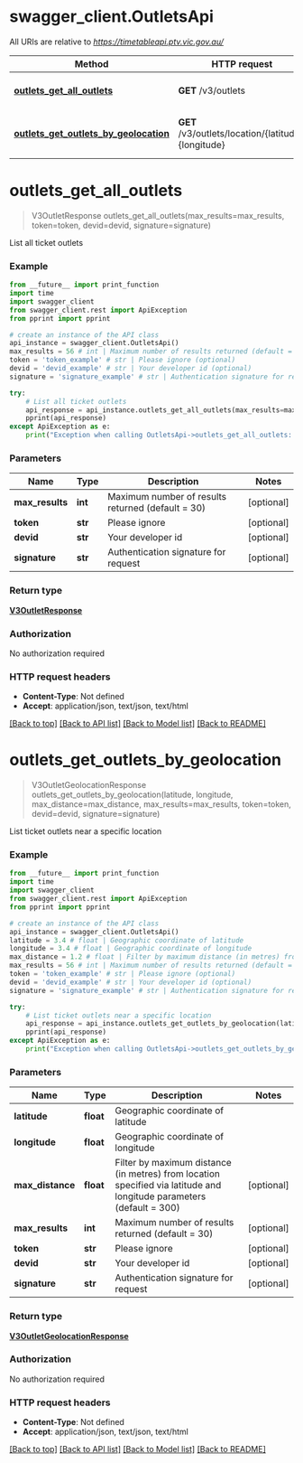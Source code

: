 # swagger_client.OutletsApi

All URIs are relative to *https://timetableapi.ptv.vic.gov.au/*

Method | HTTP request | Description
------------- | ------------- | -------------
[**outlets_get_all_outlets**](OutletsApi.md#outlets_get_all_outlets) | **GET** /v3/outlets | List all ticket outlets
[**outlets_get_outlets_by_geolocation**](OutletsApi.md#outlets_get_outlets_by_geolocation) | **GET** /v3/outlets/location/{latitude},{longitude} | List ticket outlets near a specific location

# **outlets_get_all_outlets**
> V3OutletResponse outlets_get_all_outlets(max_results=max_results, token=token, devid=devid, signature=signature)

List all ticket outlets

### Example
```python
from __future__ import print_function
import time
import swagger_client
from swagger_client.rest import ApiException
from pprint import pprint

# create an instance of the API class
api_instance = swagger_client.OutletsApi()
max_results = 56 # int | Maximum number of results returned (default = 30) (optional)
token = 'token_example' # str | Please ignore (optional)
devid = 'devid_example' # str | Your developer id (optional)
signature = 'signature_example' # str | Authentication signature for request (optional)

try:
    # List all ticket outlets
    api_response = api_instance.outlets_get_all_outlets(max_results=max_results, token=token, devid=devid, signature=signature)
    pprint(api_response)
except ApiException as e:
    print("Exception when calling OutletsApi->outlets_get_all_outlets: %s\n" % e)
```

### Parameters

Name | Type | Description  | Notes
------------- | ------------- | ------------- | -------------
 **max_results** | **int**| Maximum number of results returned (default &#x3D; 30) | [optional] 
 **token** | **str**| Please ignore | [optional] 
 **devid** | **str**| Your developer id | [optional] 
 **signature** | **str**| Authentication signature for request | [optional] 

### Return type

[**V3OutletResponse**](V3OutletResponse.md)

### Authorization

No authorization required

### HTTP request headers

 - **Content-Type**: Not defined
 - **Accept**: application/json, text/json, text/html

[[Back to top]](#) [[Back to API list]](../README.md#documentation-for-api-endpoints) [[Back to Model list]](../README.md#documentation-for-models) [[Back to README]](../README.md)

# **outlets_get_outlets_by_geolocation**
> V3OutletGeolocationResponse outlets_get_outlets_by_geolocation(latitude, longitude, max_distance=max_distance, max_results=max_results, token=token, devid=devid, signature=signature)

List ticket outlets near a specific location

### Example
```python
from __future__ import print_function
import time
import swagger_client
from swagger_client.rest import ApiException
from pprint import pprint

# create an instance of the API class
api_instance = swagger_client.OutletsApi()
latitude = 3.4 # float | Geographic coordinate of latitude
longitude = 3.4 # float | Geographic coordinate of longitude
max_distance = 1.2 # float | Filter by maximum distance (in metres) from location specified via latitude and longitude parameters (default = 300) (optional)
max_results = 56 # int | Maximum number of results returned (default = 30) (optional)
token = 'token_example' # str | Please ignore (optional)
devid = 'devid_example' # str | Your developer id (optional)
signature = 'signature_example' # str | Authentication signature for request (optional)

try:
    # List ticket outlets near a specific location
    api_response = api_instance.outlets_get_outlets_by_geolocation(latitude, longitude, max_distance=max_distance, max_results=max_results, token=token, devid=devid, signature=signature)
    pprint(api_response)
except ApiException as e:
    print("Exception when calling OutletsApi->outlets_get_outlets_by_geolocation: %s\n" % e)
```

### Parameters

Name | Type | Description  | Notes
------------- | ------------- | ------------- | -------------
 **latitude** | **float**| Geographic coordinate of latitude | 
 **longitude** | **float**| Geographic coordinate of longitude | 
 **max_distance** | **float**| Filter by maximum distance (in metres) from location specified via latitude and longitude parameters (default &#x3D; 300) | [optional] 
 **max_results** | **int**| Maximum number of results returned (default &#x3D; 30) | [optional] 
 **token** | **str**| Please ignore | [optional] 
 **devid** | **str**| Your developer id | [optional] 
 **signature** | **str**| Authentication signature for request | [optional] 

### Return type

[**V3OutletGeolocationResponse**](V3OutletGeolocationResponse.md)

### Authorization

No authorization required

### HTTP request headers

 - **Content-Type**: Not defined
 - **Accept**: application/json, text/json, text/html

[[Back to top]](#) [[Back to API list]](../README.md#documentation-for-api-endpoints) [[Back to Model list]](../README.md#documentation-for-models) [[Back to README]](../README.md)

